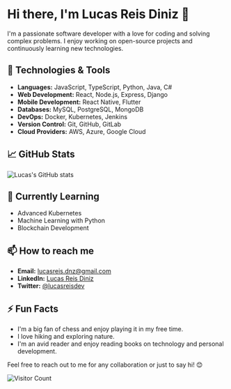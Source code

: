 # Hi there, I'm Lucas Reis Diniz 👋

I'm a passionate software developer with a love for coding and solving complex problems. I enjoy working on open-source projects and continuously learning new technologies. 

## 🔧 Technologies & Tools

- **Languages:** JavaScript, TypeScript, Python, Java, C#
- **Web Development:** React, Node.js, Express, Django
- **Mobile Development:** React Native, Flutter
- **Databases:** MySQL, PostgreSQL, MongoDB
- **DevOps:** Docker, Kubernetes, Jenkins
- **Version Control:** Git, GitHub, GitLab
- **Cloud Providers:** AWS, Azure, Google Cloud

## 📈 GitHub Stats

![Lucas's GitHub stats](https://github-readme-stats.vercel.app/api?username=lucas-reis-diniz&show_icons=true&theme=dracula)

## 🌱 Currently Learning

- Advanced Kubernetes
- Machine Learning with Python
- Blockchain Development

## 📫 How to reach me

- **Email:** lucasreis.dnz@gmail.com
- **LinkedIn:** [Lucas Reis Diniz](https://www.linkedin.com/in/lucas-reis-diniz-13516421b/)
- **Twitter:** [@lucasreisdev]([https://x.com/lucasReisDEV])

## ⚡ Fun Facts

- I'm a big fan of chess and enjoy playing it in my free time.
- I love hiking and exploring nature.
- I'm an avid reader and enjoy reading books on technology and personal development.

Feel free to reach out to me for any collaboration or just to say hi! 😊

![Visitor Count](https://visitor-badge.glitch.me/badge?page_id=lucas-reis-diniz.visitor-badge)
```` ▋

